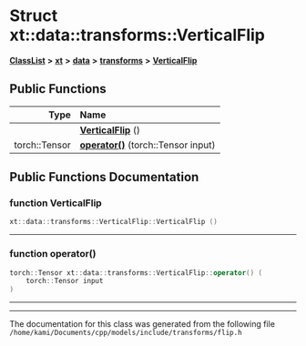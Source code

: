 

# Struct xt::data::transforms::VerticalFlip



[**ClassList**](annotated.md) **>** [**xt**](namespacext.md) **>** [**data**](namespacext_1_1data.md) **>** [**transforms**](namespacext_1_1data_1_1transforms.md) **>** [**VerticalFlip**](structxt_1_1data_1_1transforms_1_1VerticalFlip.md)










































## Public Functions

| Type | Name |
| ---: | :--- |
|   | [**VerticalFlip**](#function-verticalflip) () <br> |
|  torch::Tensor | [**operator()**](#function-operator()) (torch::Tensor input) <br> |




























## Public Functions Documentation




### function VerticalFlip 

```C++
xt::data::transforms::VerticalFlip::VerticalFlip () 
```




<hr>



### function operator() 

```C++
torch::Tensor xt::data::transforms::VerticalFlip::operator() (
    torch::Tensor input
) 
```




<hr>

------------------------------
The documentation for this class was generated from the following file `/home/kami/Documents/cpp/models/include/transforms/flip.h`

